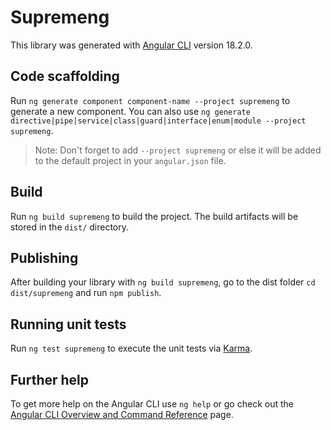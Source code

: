 # Supremeng

This library was generated with [Angular CLI](https://github.com/angular/angular-cli) version 18.2.0.

## Code scaffolding

Run `ng generate component component-name --project supremeng` to generate a new component. You can also use `ng generate directive|pipe|service|class|guard|interface|enum|module --project supremeng`.
> Note: Don't forget to add `--project supremeng` or else it will be added to the default project in your `angular.json` file. 

## Build

Run `ng build supremeng` to build the project. The build artifacts will be stored in the `dist/` directory.

## Publishing

After building your library with `ng build supremeng`, go to the dist folder `cd dist/supremeng` and run `npm publish`.

## Running unit tests

Run `ng test supremeng` to execute the unit tests via [Karma](https://karma-runner.github.io).

## Further help

To get more help on the Angular CLI use `ng help` or go check out the [Angular CLI Overview and Command Reference](https://angular.dev/tools/cli) page.
